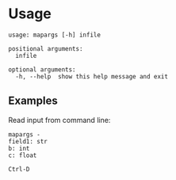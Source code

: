 
# Usage

[//]: # (start:shell`python -m mapargs.command_line --help`)
```
usage: mapargs [-h] infile

positional arguments:
  infile

optional arguments:
  -h, --help  show this help message and exit

```
[//]: # (end)

## Examples

Read input from command line:
```
mapargs -
field1: str
b: int
c: float

Ctrl-D
```

[//]: # (start:shell`python -m mapargs.command_line docs/example_infile.txt`)
[//]: # (end)
